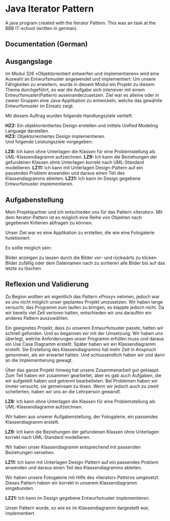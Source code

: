 # Java Iterator Pattern

A java program created with the Iterator Pattern. This was an task at the BBB IT-school (written in german).

## Documentation (German)

## Ausgangslage

Im Modul 326 «Objektorientiert entwerfen und implementieren» wird eine Auswahl an Entwurfsmuster angewendet und implementiert. Um unsere Fähigkeiten zu erweitern, wurde in diesem Modul ein Projekt zu diesem Thema durchgeführt, es war die Aufgabe sich intensiver mit einem Entwurfsmuster(Pattern) auseinanderzusetzen. Ziel war es alleine oder in zweier Gruppen eine Java-Applikation zu entwickeln, welche das gewählte Entwurfsmuster im Einsatz zeigt. 

Mit diesem Auftrag wurden folgende Handlungsziele vertieft:

<b>HZ2:</b> Ein objektorientiertes Design erstellen und mittels Unified Modeling Language darstellen.                                              
<b>HZ3:</b> Objektorientiertes Design implementieren.                                              
Und folgende Leistungsziele vorgegeben:

<b>LZ8:</b> Ich kann ohne Unterlagen die Klassen für eine Problemstellung als UML-Klassendiagramm aufzeichnen.
<b>LZ9:</b> Ich kann die Beziehungen der gefundenen Klassen ohne Unterlagen korrekt nach UML-Standard modellieren.
<b>LZ11:</b> Ich kann mit Unterlagen Design-Pattern auf ein passendes Problem anwenden und daraus einen Teil des Klassendiagramms ableiten.
<b>LZ21:</b> Ich kann im Design gegebene Entwurfsmuster implementieren.

## Aufgabenstellung

Mein Projektpartner und ich entschieden uns für das Pattern «Iterator». Mit dem Iterator-Pattern ist es möglich eine Reihe von Objekten nach gegebenen Kriterien abfragen zu können.

Unser Ziel war es eine Applikation zu erstellen, die wie eine Fotogalerie funktioniert.

Es sollte möglich sein:

Bilder anzeigen zu lassen
durch die Bilder vor- und rückwärts zu klicken
Bilder zufällig oder dem Dateinamen nach zu sortieren
alle Bilder bis auf das letzte zu löschen

## Reflexion und Validierung

Zu Beginn wollten wir eigentlich das Pattern «Proxy» nehmen, jedoch war es uns nicht möglich unser geplantes Projekt umzusetzen. Wir haben lange versucht, das Programm zum laufen zu bringen, es klappte jedoch nicht. Da wir bereits viel Zeit verloren hatten, entschieden wir uns daraufhin ein anderes Pattern auszuwählen.

Ein geeignetes Projekt, dass zu unserem Entwurfsmuster passte, hatten wir schnell gefunden. Und so begannen wir mit der Umsetzung. Wir haben uns überlegt, welche Anforderungen unser Programm erfüllen muss und daraus ein Use Case Diagramm erstellt. Später haben wir ein Klassendiagramm erstellt. Sie Erstellung des Klassendiagramms hat mehr Zeit in Anspruch genommen, als wir erwartet hatten. Und schlussendlich haben wir und dann an die Implementierung gewagt.

Über das ganze Projekt hinweg hat unsere Zusammenarbeit gut geklappt. Zum Teil haben wir zusammen gearbeitet, aber es gab auch Aufgaben, die wir aufgeteilt haben und getrennt bearbeiteten. Bei Problemen haben wir immer versucht, sie gemeinsam zu lösen. Wenn wir jedoch auch zu zweit scheiterten, haben wir uns an die Lehrperson gewandt.

<b>LZ8:</b> Ich kann ohne Unterlagen die Klassen für eine Problemstellung als UML-Klassendiagramm aufzeichnen.

Wir haben aus unserer Aufgabenstellung, der Fotogalerie, ein passendes Klassendiagramm erstellt.

<b>LZ9:</b> Ich kann die Beziehungen der gefundenen Klassen ohne Unterlagen korrekt nach UML-Standard modellieren.

Wir haben unser Klassendiagramm entsprechend mit passenden Beziehungen versehen.

<b>LZ11:</b> Ich kann mit Unterlagen Design-Pattern auf ein passendes Problem anwenden und daraus einen Teil des Klassendiagramms ableiten.

Wir haben unsere Fotogalerie mit Hilfe des «Iterator» Patterns umgesetzt. Dieses Pattern haben wir korrekt in unserem Klassendiagramm eingebunden.

<b>LZ21:</b> Ich kann im Design gegebene Entwurfsmuster implementieren.

Unser Pattern wurde, so wie es im Klassendiagramm dargestellt war, implementiert.